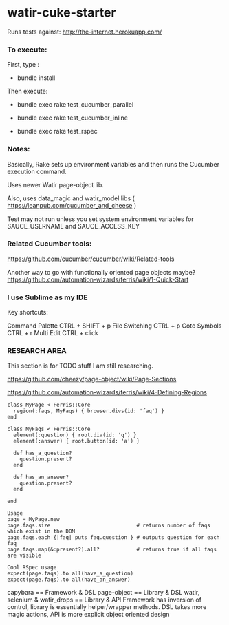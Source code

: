 # watir-cuke-starter

Runs tests against: http://the-internet.herokuapp.com/

### To execute:

First, type :  

- bundle install

Then execute:

- bundle exec rake test_cucumber_parallel

- bundle exec rake test_cucumber_inline

- bundle exec rake test_rspec


### Notes:

Basically, Rake sets up environment variables and then runs the Cucumber execution command.

Uses newer Watir page-object lib.

Also, uses data_magic and watir_model libs ( https://leanpub.com/cucumber_and_cheese )

Test may not run unless you set system environment variables for SAUCE_USERNAME and SAUCE_ACCESS_KEY


### Related Cucumber tools:

https://github.com/cucumber/cucumber/wiki/Related-tools

Another way to go with functionally oriented page objects maybe?
https://github.com/automation-wizards/ferris/wiki/1-Quick-Start


### I use Sublime as my IDE

Key shortcuts:

Command Palette CTRL + SHIFT + p
File Switching CTRL + p
Goto Symbols CTRL + r
Multi Edit CTRL + click


###  RESEARCH AREA

This section is for TODO stuff I am still researching.

https://github.com/cheezy/page-object/wiki/Page-Sections

https://github.com/automation-wizards/ferris/wiki/4-Defining-Regions

```
class MyPage < Ferris::Core
  region(:faqs, MyFaqs) { browser.divs(id: 'faq') }
end

class MyFaqs < Ferris::Core
  element(:question) { root.div(id: 'q') }
  element(:answer) { root.button(id: 'a') }

  def has_a_question?
    question.present?
  end

  def has_an_answer?
    question.present?
  end

end

Usage
page = MyPage.new
page.faqs.size                            # returns number of faqs which exist in the DOM
page.faqs.each {|faq| puts faq.question } # outputs question for each faq
page.faqs.map(&:present?).all?            # returns true if all faqs are visible

Cool RSpec usage
expect(page.faqs).to all(have_a_question)
expect(page.faqs).to all(have_an_answer)
```


capybara == Framework & DSL
page-object == Library & DSL
watir, selenium & watir_drops == Library & API 
Framework has inversion of control, library is essentially helper/wrapper methods. DSL takes more magic actions, API is more explicit object oriented design


